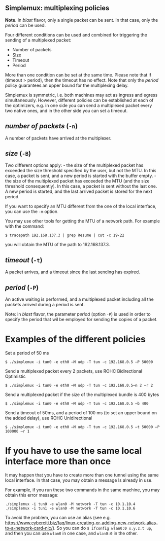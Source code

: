 Simplemux: multiplexing policies
--------------------------------

**Note**. In *blast* flavor, only a single packet can be sent. In that case, only the *period* can be used.

Four different conditions can be used and combined for triggering the sending of a multiplexed packet:
- Number of packets
- Size
- Timeout
- Period

More than one condition can be set at the same time. Please note that if (timeout > period), then the timeout has no effect. Note that only the *period* policy guarantees an upper bound for the multiplexing delay.

Simplemux is symmetric, i.e. both machines may act as ingress and egress simultaneously. However, different policies can be established at each of the optimizers, e.g. in one side you can send a multiplexed packet every two native ones, and in the other side you can set a timeout.

## *number of packets* (`-n`)

A number of packets have arrived at the multiplexer.

## *size* (`-B`)

Two different options apply:
    - the size of the multiplexed packet has exceeded the size threshold specified by the user, but not the MTU. In this case, a packet is sent, and a new period is started with the buffer empty.
    - the size of the multiplexed packet has exceeded the MTU (and the size threshold consequently). In this case, a packet is sent without the last one. A new period is started, and the last arrived packet is stored for the next period.

If you want to specify an MTU different from the one of the local interface, you can use the `-m` option.

You may use other tools for getting the MTU of a network path. For example with the command:
```
$ tracepath 192.168.137.3 | grep Resume | cut -c 19-22
```
you will obtain the MTU of the path to 192.168.137.3.

## *timeout* (`-t`)

A packet arrives, and a timeout since the last sending has expired.

## *period* (`-P`)

An active waiting is performed, and a multiplexed packet including all the packets arrived during a period is sent.

Note: in *blast* flavor, the parameter *period* (option `-P`) is used in order to specify the period that wil be employed for sending the copies of a packet.

# Examples of the different policies

Set a period of 50 ms
```
$ ./simplemux -i tun0 -e eth0 –M udp -T tun -c 192.168.0.5 –P 50000
```

Send a multiplexed packet every 2 packets, use ROHC Bidirectional Optimistic
```
$ ./simplemux -i tun0 -e eth0 –M udp -T tun -c 192.168.0.5–n 2 –r 2
```

Send a multiplexed packet if the size of the multiplexed bundle is 400 bytes
```
$ ./simplemux -i tun0 -e eth0 –M udp -T tun -c 192.168.0.5 –b 400
```

Send a timeout of 50ms, and a period of 100 ms (to set an upper bound on the added delay), use ROHC Unidirectional
```
$ ./simplemux -i tun0 -e eth0 –M udp -T tun -c 192.168.0.5 –t 50000 –P 100000 –r 1
```

# If you have to use the same local interface more than once

It may happen that you have to create more than one tunnel using the same local interface. In that case, you may obtain a message Is already in use.

For example, if you run these two commands in the same machine, you may obtain this error message:
```
./simplemux -i tun0 -e wlan0 -M network -T tun -c 10.1.10.4
./simplemux -i tun1 -e wlan0 -M network -T tun -c 10.1.10.6
```

To avoid the problem, you can use an alias (see e.g. https://www.cyberciti.biz/faq/linux-creating-or-adding-new-network-alias-to-a-network-card-nic/). So you can do `$ ifconfig wlan0:0 x.y.z.t up`, and then you can use `wlan0` in one case, and `wlan0:0` in the other.
